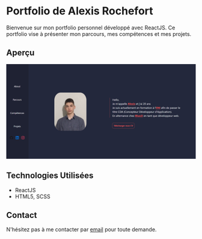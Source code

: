 # Portfolio de Alexis Rochefort

Bienvenue sur mon portfolio personnel développé avec ReactJS. Ce portfolio vise à présenter mon parcours, mes compétences et mes projets.

## Aperçu

![Accueil de mon portfolio](src/assets/images/projects/portfolio.png)

## Technologies Utilisées

- ReactJS
- HTML5, SCSS

## Contact

N'hésitez pas à me contacter par [email](mailto:alexis.rochefort35@gmail.com) pour toute demande.
